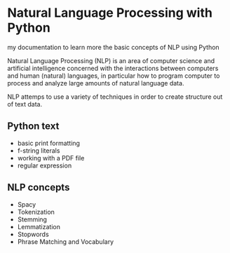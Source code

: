 # Natural Language Processing with Python
my documentation to learn more the basic concepts of NLP using Python

Natural Language Processing (NLP) is an area of computer science and artificial intelligence concerned with the interactions between computers and human (natural) languages, in particular how to program computer to process and analyze large amounts of natural language data.

NLP attemps to use a variety of techniques in order to create structure out of text data.


## Python text 
- basic print formatting
- f-string literals
- working with a PDF file
- regular expression

## NLP concepts
- Spacy
- Tokenization
- Stemming
- Lemmatization
- Stopwords
- Phrase Matching and Vocabulary
